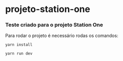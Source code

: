 # projeto-station-one

### Teste criado para o projeto Station One

Para rodar o projeto é necessário rodas os comandos:

```
yarn install
```

```
yarn run dev
```
